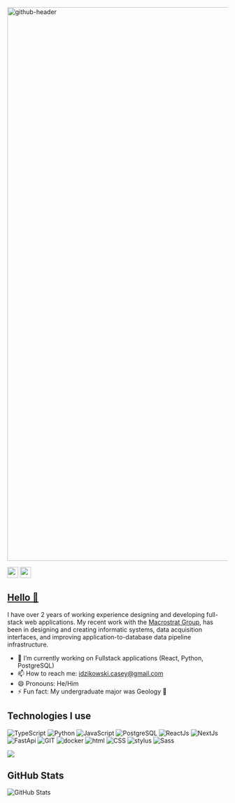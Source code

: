 <img width="1262" alt="github-header" src="https://user-images.githubusercontent.com/65414051/143598348-2dcfde16-a10f-4d90-936a-3dbe08d06939.png">
<p><a href="https://www.linkedin.com/in/casey-idzikowski-742858108/"><img src="https://img.shields.io/badge/linkedin-%230077B5.svg?&style=for-the-badge&logo=linkedin&logoColor=white" height=25></a> <a href="https://www.instagram.com/casey_idz/"><img src="https://img.shields.io/badge/instagram-%23E4405F.svg?&style=for-the-badge&logo=instagram&logoColor=white" height=25></a></a></p>

## [Hello 👋](https://idzikowski-casey.github.io/Idzikowski-Casey/)

I have over 2 years of working experience designing and developing full-stack web applications. My recent work with the [Macrostrat Group](https://macrostrat.org/), has been in designing and creating informatic systems, data acquisition interfaces, and improving application-to-database data pipeline infrastructure.

- 🔭 I’m currently working on Fullstack applications (React, Python, PostgreSQL)
- 📫 How to reach me: idzikowski.casey@gmail.com
- 😄 Pronouns: He/Him
- ⚡ Fun fact: My undergraduate major was Geology 🌋

<h2>Technologies I use</h2>
<p>
  <img src="https://img.shields.io/badge/typescript-%23007ACC.svg?style=for-the-badge&logo=typescript&logoColor=white" alt="TypeScript"/>
  <img src="https://img.shields.io/badge/python-3670A0?style=for-the-badge&logo=python&logoColor=ffdd54" alt="Python"/>
  <img src="https://img.shields.io/badge/javascript-%23323330.svg?style=for-the-badge&logo=javascript&logoColor=%23F7DF1E" alt="JavaScript"/>
  <img src="https://img.shields.io/badge/postgres-%23316192.svg?style=for-the-badge&logo=postgresql&logoColor=white" alt="PostgreSQL"/>
  <img src="https://img.shields.io/badge/react-%2320232a.svg?style=for-the-badge&logo=react&logoColor=%2361DAFB" alt="ReactJs"/>
  <img src="https://img.shields.io/badge/Next-black?style=for-the-badge&logo=next.js&logoColor=white" alt="NextJs"/>
  <img src="https://img.shields.io/badge/FastAPI-005571?style=for-the-badge&logo=fastapi" alt="FastApi"/>
  <img src="https://img.shields.io/badge/git-%23F05033.svg?style=for-the-badge&logo=git&logoColor=white" alt="GIT"/>
  <img src="https://img.shields.io/badge/docker-%230db7ed.svg?style=for-the-badge&logo=docker&logoColor=white" alt="docker"/>
  <img src="https://img.shields.io/badge/html5-%23E34F26.svg?style=for-the-badge&logo=html5&logoColor=white" alt="html"/>
  <img src="https://img.shields.io/badge/css3-%231572B6.svg?style=for-the-badge&logo=css3&logoColor=white" alt="CSS"/>
  <img src="https://img.shields.io/badge/stylus-%23ff6347.svg?style=for-the-badge&logo=stylus&logoColor=white" alt="stylus"/>
  <img src="https://img.shields.io/badge/SASS-hotpink.svg?style=for-the-badge&logo=SASS&logoColor=white" alt="Sass"/>
</p>
<img src = "https://github-readme-stats.vercel.app/api/top-langs/?username=Idzikowski-Casey&layout=compact">

<h2>GitHub Stats</h2>
<p><img src="https://github-readme-stats.vercel.app/api?username=Idzikowski-Casey&amp;show_icons=true" alt="GitHub Stats"></p>
